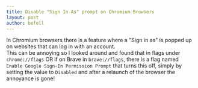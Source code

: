 ```yaml
---
title: Disable "Sign In As" prompt on Chromium Browsers
layout: post
author: befell
---
```

In Chromium browsers there is a feature where a "Sign in as" is popped up on websites that can log in with an account.  
This can be annoying so I looked around and found that in flags under `chrome://flags` OR if on Brave in `brave://flags`, there is a flag named `Enable Google Sign-In Permission Prompt` that turns this off, simply by setting the value to `Disabled` and after a relaunch of the browser the annoyance is gone!